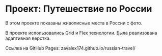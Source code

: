 # Проект: Путешествие по России

В этом проекте показаны живописные места в России с фото.

В проекте использовались Grid и Flex технологии.
Была реализована адаптивная верстка.

Ссылка на GitHub Pages: zavalex174.github.io/russian-travel/
